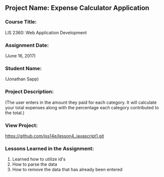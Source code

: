## Project Name:  Expense Calculator Application

### Course Title:
LIS 2360:  Web Application Development

### Assignment Date:  
(June 16, 2017)

### Student Name:  
(Jonathan Sapp)

### Project Description:
(The user enters in the amount they paid for each category. It will calculate your total expenses along with the percentage each category contributed to the total.)

### View Project:
https://github.com/jss14e/lesson4_javascript1.git

### Lessons Learned in the Assignment:
1. Learned how to utilize id's
2. How to parse the data
3. How to remove the data that has already been entered

